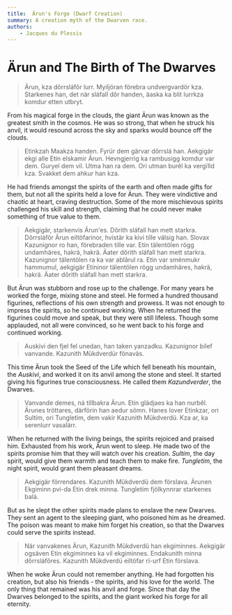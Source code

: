 ```yaml
---
title:  Ärun's Forge (Dwarf Creation)
summary: A creation myth of the Dwarven race.
authors:
    - Jacques du Plessis
---
```

# Ärun and The Birth of The Dwarves

> Ärun, kza dǒrrsláfǒr lurr. Myiljöran förebra undvergvardör kza. Starkenes han, det när sláfall dǒr handen, äaska ka blit lurrkza komdur etten utbryt.

From his magical forge in the clouds, the giant Ärun was known as the greatest smith in the cosmos.  He was so strong, that when he struck his anvil, it would resound across the sky and sparks would bounce off the clouds.

> Etinkzah Maakza handen. Fyrür dem gärvar dǒrrslá han. Aekgigär ekgi alle Etin elskamir Ärun. Hevngjerrig ka rambusigg komdur var dem. Guryel dem vil. Utma han ra dem. Ori utman burêl ka vergïlld kza. Svakket dem ahkur han kza.

He had friends amongst the spirits of the earth and often made gifts for them, but not all the spirits held a love for Ärun.  They were vindictive and chaotic at heart, craving destruction.  Some of the more mischievous spirits challenged his skill and strength, claiming that he could never make something of true value to them.

> Aekgigär, starkenvis Ärun'es. Dǒrith sláfall han mett starkra. Dǒrrsláfǒr Ärun eiltöfarinor, hvístär ka kivi tille välsig han. Slovax Kazunignor ro han, förebraden tille var. Etin tälentölen rögg undamhäres, hakrä, hakrä. Äater dǒrith sláfall han mett starkra. Kazunignor tälentölen ra ka var ablârul ra. Etin var smënmukr hammumul, aekgigär Etininor tälentölen rögg undamhäres, hakrä, hakrä. Äater dǒrith sláfall han mett starkra.

But Ärun was stubborn and rose up to the challenge.  For many years he worked the forge, mixing stone and steel.  He formed a hundred thousand figurines, reflections of his own strength and prowess.  It was not enough to impress the spirits, so he continued working.  When he returned the figurines could move and speak, but they were still lifeless.  Though some applauded, not all were convinced, so he went back to his forge and continued working.

> Auskivi den fjel fel unedan, han taken yanzadku. Kazunignor bilef vanvande. Kazunith Mükdverdür fönaväs.

This time Ärun took the Seed of the Life which fell beneath his mountain, the _Auskivi_, and worked it on its anvil among the stone and steel.  It started giving his figurines true consciousness. He called them _Kazundverder_, the Dwarves.

> Vanvande demes, ná tillbakra Ärun. Etin glädjaes ka han nurbêl. Ärunes tröttares, därförin han aedur sömn. Hanes lover Etinkzar, ori Sultím, ori Tungletím, dem vakir Kazunith Mükdverdü. Kza ar, ka serenlurr vasalärr.

When he returned with the living beings, the spirits rejoiced and praised him.  Exhausted from his work, Ärun went to sleep.  He made two of the spirits promise him that they will watch over his creation.  _Sultím_, the day spirit, would give them warmth and teach them to make fire.  _Tungletím_, the night spirit, would grant them pleasant dreams.

> Aekgigär förrendares. Kazunith Mükdverdü dem förslava. Ärunen Ekgiminn pvi-da Etin drek minna. Tungletím fjölkynnrar starkenes balá.

But as he slept the other spirits made plans to enslave the new Dwarves.  They sent an agent to the sleeping giant, who poisoned him as he dreamed.  The poison was meant to make him forget his creation, so that the Dwarves could serve the spirits instead.

> När vanvakenes Ärun, Kazunith Mükdverdü han ekgiminnes. Aekgigär ogsäven Etin ekgiminnes ka vil ekgiminnes. Endakunith minna dǒrrsláfǒres. Kazunith Mükdverdü eiltöfar rï-urf Etin förslava.

When he woke Ärun could not remember anything.  He had forgotten his creation, but also his friends - the spirits, and his love for the world.  The only thing that remained was his anvil and forge.  Since that day the Dwarves belonged to the spirits, and the giant worked his forge for all eternity.